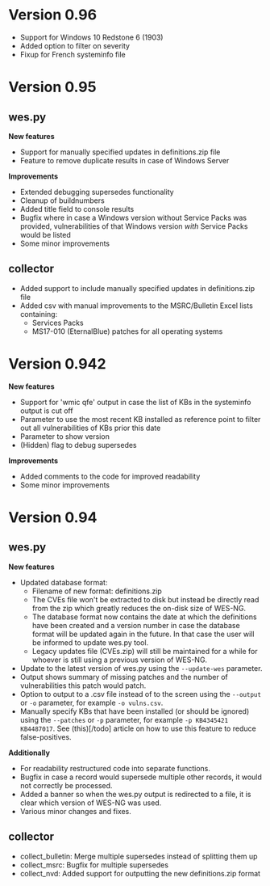 # Version 0.96
- Support for Windows 10 Redstone 6 (1903)
- Added option to filter on severity 
- Fixup for French systeminfo file

# Version 0.95
## wes.py
**New features**
- Support for manually specified updates in definitions.zip file
- Feature to remove duplicate results in case of Windows Server

**Improvements**
- Extended debugging supersedes functionality
- Cleanup of buildnumbers
- Added title field to console results
- Bugfix where in case a Windows version without Service Packs was provided, vulnerabilities of that Windows version _with_ Service Packs would be listed
- Some minor improvements

## collector
- Added support to include manually specified updates in definitions.zip file
- Added csv with manual improvements to the MSRC/Bulletin Excel lists containing:
  - Services Packs
  - MS17-010 (EternalBlue) patches for all operating systems


# Version 0.942
**New features**
- Support for 'wmic qfe' output in case the list of KBs in the systeminfo output is cut off
- Parameter to use the most recent KB installed as reference point to filter out all vulnerabilities of KBs prior this date
- Parameter to show version
- (Hidden) flag to debug supersedes

**Improvements**
- Added comments to the code for improved readability
- Some minor improvements


# Version 0.94
## wes.py
**New features**
- Updated database format:
  - Filename of new format: definitions.zip
  - The CVEs file won't be extracted to disk but instead be directly read from the zip which greatly reduces the on-disk size of WES-NG.
  - The database format now contains the date at which the definitions have been created and a version number in case the database format will be updated again in the future. In that case the user will be informed to update wes.py tool.
  - Legacy updates file (CVEs.zip) will still be maintained for a while for whoever is still using a previous version of WES-NG.
- Update to the latest version of wes.py using the `--update-wes` parameter.
- Output shows summary of missing patches and the number of vulnerabilities this patch would patch.
- Option to output to a .csv file instead of to the screen using the `--output` or `-o` parameter, for example `-o vulns.csv`.
- Manually specify KBs that have been installed (or should be ignored) using the `--patches` or `-p` parameter, for example `-p KB4345421 KB4487017`. See (this)[/todo] article on how to use this feature to reduce false-positives.

**Additionally**
- For readability restructured code into separate functions.
- Bugfix in case a record would supersede multiple other records, it would not correctly be processed.
- Added a banner so when the wes.py output is redirected to a file, it is clear which version of WES-NG was used.
- Various minor changes and fixes.

## collector
- collect_bulletin: Merge multiple supersedes instead of splitting them up
- collect_msrc: Bugfix for multiple supersedes
- collect_nvd: Added support for outputting the new definitions.zip format
